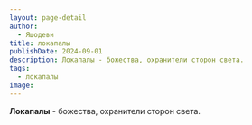 ```yaml
---
layout: page-detail
author:
  - Яшодеви
title: локапалы
publishDate: 2024-09-01
description: Локапалы - божества, охранители сторон света.
tags:
  - локапалы
image:
---
```

**Локапалы** - божества, охранители сторон света.

